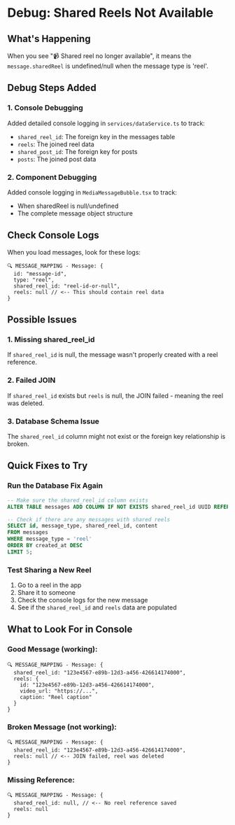 # Debug: Shared Reels Not Available

## What's Happening
When you see "📹 Shared reel no longer available", it means the `message.sharedReel` is undefined/null when the message type is 'reel'.

## Debug Steps Added

### 1. Console Debugging
Added detailed console logging in `services/dataService.ts` to track:
- `shared_reel_id`: The foreign key in the messages table
- `reels`: The joined reel data
- `shared_post_id`: The foreign key for posts  
- `posts`: The joined post data

### 2. Component Debugging
Added console logging in `MediaMessageBubble.tsx` to track:
- When sharedReel is null/undefined
- The complete message object structure

## Check Console Logs

When you load messages, look for these logs:
```
🔍 MESSAGE_MAPPING - Message: {
  id: "message-id",
  type: "reel", 
  shared_reel_id: "reel-id-or-null",
  reels: null // <-- This should contain reel data
}
```

## Possible Issues

### 1. Missing shared_reel_id
If `shared_reel_id` is null, the message wasn't properly created with a reel reference.

### 2. Failed JOIN
If `shared_reel_id` exists but `reels` is null, the JOIN failed - meaning the reel was deleted.

### 3. Database Schema Issue
The `shared_reel_id` column might not exist or the foreign key relationship is broken.

## Quick Fixes to Try

### Run the Database Fix Again
```sql
-- Make sure the shared_reel_id column exists
ALTER TABLE messages ADD COLUMN IF NOT EXISTS shared_reel_id UUID REFERENCES reels(id);

-- Check if there are any messages with shared reels
SELECT id, message_type, shared_reel_id, content 
FROM messages 
WHERE message_type = 'reel' 
ORDER BY created_at DESC 
LIMIT 5;
```

### Test Sharing a New Reel
1. Go to a reel in the app
2. Share it to someone
3. Check the console logs for the new message
4. See if the `shared_reel_id` and `reels` data are populated

## What to Look For in Console

### Good Message (working):
```
🔍 MESSAGE_MAPPING - Message: {
  shared_reel_id: "123e4567-e89b-12d3-a456-426614174000",
  reels: {
    id: "123e4567-e89b-12d3-a456-426614174000",
    video_url: "https://...",
    caption: "Reel caption"
  }
}
```

### Broken Message (not working):
```
🔍 MESSAGE_MAPPING - Message: {
  shared_reel_id: "123e4567-e89b-12d3-a456-426614174000", 
  reels: null // <-- JOIN failed, reel was deleted
}
```

### Missing Reference:
```
🔍 MESSAGE_MAPPING - Message: {
  shared_reel_id: null, // <-- No reel reference saved
  reels: null
}
```









